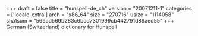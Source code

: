 +++
draft = false
title = "hunspell-de_ch"
version = "20071211-1"
categories = ['locale-extra']
arch = "x86_64"
size = "270716"
usize = "1114058"
sha1sum = "569ad569b283c6bcd7301999cb442791d89aed55"
+++
German (Switzerland) dictionary for Hunspell